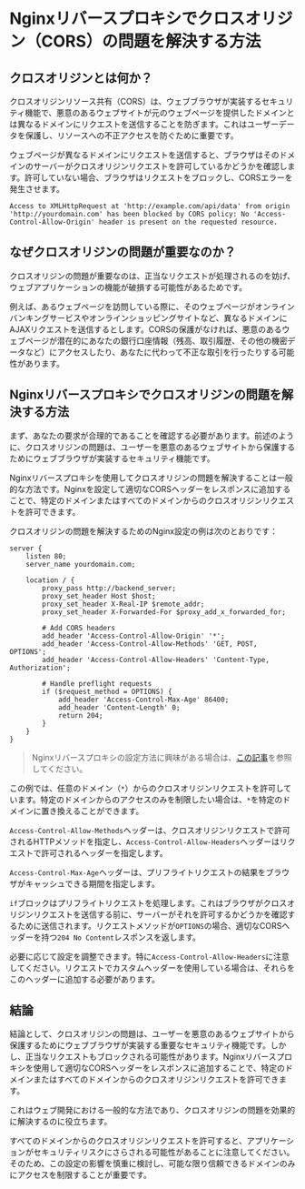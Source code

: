 # Nginxリバースプロキシでクロスオリジン（CORS）の問題を解決する方法

## クロスオリジンとは何か？

クロスオリジンリソース共有（CORS）は、ウェブブラウザが実装するセキュリティ機能で、悪意のあるウェブサイトが元のウェブページを提供したドメインとは異なるドメインにリクエストを送信することを防ぎます。これはユーザーデータを保護し、リソースへの不正アクセスを防ぐために重要です。

ウェブページが異なるドメインにリクエストを送信すると、ブラウザはそのドメインのサーバーがクロスオリジンリクエストを許可しているかどうかを確認します。許可していない場合、ブラウザはリクエストをブロックし、CORSエラーを発生させます。

```
Access to XMLHttpRequest at 'http://example.com/api/data' from origin 'http://yourdomain.com' has been blocked by CORS policy: No 'Access-Control-Allow-Origin' header is present on the requested resource.
```

## なぜクロスオリジンの問題が重要なのか？

クロスオリジンの問題が重要なのは、正当なリクエストが処理されるのを妨げ、ウェブアプリケーションの機能が破損する可能性があるためです。

例えば、あるウェブページを訪問している際に、そのウェブページがオンラインバンキングサービスやオンラインショッピングサイトなど、異なるドメインにAJAXリクエストを送信するとします。CORSの保護がなければ、悪意のあるウェブページが潜在的にあなたの銀行口座情報（残高、取引履歴、その他の機密データなど）にアクセスしたり、あなたに代わって不正な取引を行ったりする可能性があります。

## Nginxリバースプロキシでクロスオリジンの問題を解決する方法

まず、あなたの要求が合理的であることを確認する必要があります。前述のように、クロスオリジンの問題は、ユーザーを悪意のあるウェブサイトから保護するためにウェブブラウザが実装するセキュリティ機能です。

Nginxリバースプロキシを使用してクロスオリジンの問題を解決することは一般的な方法です。Nginxを設定して適切なCORSヘッダーをレスポンスに追加することで、特定のドメインまたはすべてのドメインからのクロスオリジンリクエストを許可できます。

クロスオリジンの問題を解決するためのNginx設定の例は次のとおりです：

```nginx
server {
    listen 80;
    server_name yourdomain.com;

    location / {
        proxy_pass http://backend_server;
        proxy_set_header Host $host;
        proxy_set_header X-Real-IP $remote_addr;
        proxy_set_header X-Forwarded-For $proxy_add_x_forwarded_for;

        # Add CORS headers
        add_header 'Access-Control-Allow-Origin' '*';
        add_header 'Access-Control-Allow-Methods' 'GET, POST, OPTIONS';
        add_header 'Access-Control-Allow-Headers' 'Content-Type, Authorization';

        # Handle preflight requests
        if ($request_method = OPTIONS) {
            add_header 'Access-Control-Max-Age' 86400;
            add_header 'Content-Length' 0;
            return 204;
        }
    }
}
```

> Nginxリバースプロキシの設定方法に興味がある場合は、[この記事](/ja/nginx/nginx-reverse-proxy-nodejs.html)を参照してください。

この例では、任意のドメイン（`*`）からのクロスオリジンリクエストを許可しています。特定のドメインからのアクセスのみを制限したい場合は、`*`を特定のドメインに置き換えることができます。

`Access-Control-Allow-Methods`ヘッダーは、クロスオリジンリクエストで許可されるHTTPメソッドを指定し、`Access-Control-Allow-Headers`ヘッダーはリクエストで許可されるヘッダーを指定します。

`Access-Control-Max-Age`ヘッダーは、プリフライトリクエストの結果をブラウザがキャッシュできる期間を指定します。

`if`ブロックはプリフライトリクエストを処理します。これはブラウザがクロスオリジンリクエストを送信する前に、サーバーがそれを許可するかどうかを確認するために送信されます。リクエストメソッドが`OPTIONS`の場合、適切なCORSヘッダーを持つ`204 No Content`レスポンスを返します。

必要に応じて設定を調整できます。特に`Access-Control-Allow-Headers`に注意してください。リクエストでカスタムヘッダーを使用している場合は、それらをこのヘッダーに追加する必要があります。

## 結論

結論として、クロスオリジンの問題は、ユーザーを悪意のあるウェブサイトから保護するためにウェブブラウザが実装する重要なセキュリティ機能です。しかし、正当なリクエストもブロックされる可能性があります。Nginxリバースプロキシを使用して適切なCORSヘッダーをレスポンスに追加することで、特定のドメインまたはすべてのドメインからのクロスオリジンリクエストを許可できます。

これはウェブ開発における一般的な方法であり、クロスオリジンの問題を効果的に解決するのに役立ちます。

すべてのドメインからのクロスオリジンリクエストを許可すると、アプリケーションがセキュリティリスクにさらされる可能性があることに注意してください。そのため、この設定の影響を慎重に検討し、可能な限り信頼できるドメインのみにアクセスを制限することが重要です。
